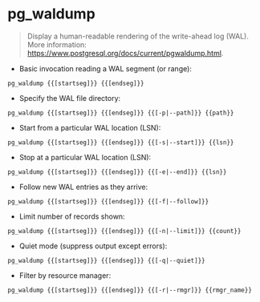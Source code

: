 # pg_waldump

> Display a human-readable rendering of the write-ahead log (WAL).
> More information: <https://www.postgresql.org/docs/current/pgwaldump.html>.

- Basic invocation reading a WAL segment (or range):

`pg_waldump {{[startseg]}} {{[endseg]}}`

- Specify the WAL file directory:

`pg_waldump {{[startseg]}} {{[endseg]}} {{[-p|--path]}} {{path}}`

- Start from a particular WAL location (LSN):

`pg_waldump {{[startseg]}} {{[endseg]}} {{[-s|--start]}} {{lsn}}`

- Stop at a particular WAL location (LSN):

`pg_waldump {{[startseg]}} {{[endseg]}} {{[-e|--end]}} {{lsn}}`

- Follow new WAL entries as they arrive:

`pg_waldump {{[startseg]}} {{[endseg]}} {{[-f|--follow]}}`

- Limit number of records shown:

`pg_waldump {{[startseg]}} {{[endseg]}} {{[-n|--limit]}} {{count}}`

- Quiet mode (suppress output except errors):

`pg_waldump {{[startseg]}} {{[endseg]}} {{[-q|--quiet]}}`

- Filter by resource manager:

`pg_waldump {{[startseg]}} {{[endseg]}} {{[-r|--rmgr]}} {{rmgr_name}}`
